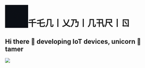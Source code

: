 <img align='left' src='./assets/logo.gif' width='15%' heigh="15%">

# 千乇几丨乂乃丨几卂尺丨ㄖ
## Hi there 👋 developing IoT devices, unicorn 🦄 tamer

![](https://komarev.com/ghpvc/?username=fenixbinario&style=for-the-badge&color=blueviolet&label=Visitas+del+perfil)


<!--
**fenixbinario/fenixbinario** is a ✨ _special_ ✨ repository because its `README.md` (this file) appears on your GitHub profile.

Here are some ideas to get you started:

- 🔭 I’m currently working on ...
- 🌱 I’m currently learning ...
- 👯 I’m looking to collaborate on ...
- 🤔 I’m looking for help with ...
- 💬 Ask me about ...
- 📫 How to reach me: ...
- 😄 Pronouns: ...
- ⚡ Fun fact: ...
-->
